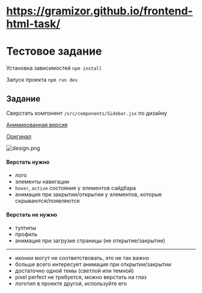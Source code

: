 # https://gramizor.github.io/frontend-html-task/
# Тестовое задание

Установка зависимостей `npm install`

Запуск проекта `npm run dev`

## Задание

Сверстать компонент `/src/components/Sidebar.jsx` по дизайну

[Анимированная версия](src/assets/design.mp4)

[Оригинал](https://dribbble.com/shots/18111119-Collapsing-Sidebar-Navigation-Light-and-Dark-mode)

![design.png](src/assets/design.png)

#### Верстать нужно

- лого
- элементы навигации
- `hover`, `active` состояния у элементов сайдбара
- анимация при закрытии/открытии у элементов, которые скрываются/появляются

#### Верстать не нужно

- тултипы
- профиль
- анимация при загрузке страницы (не открытие/закрытие)

---

- иконки могут не соответствовать, это не так важно
- больше всего интересует анимация при открытии/закрытии
- достаточно одной темы (светлой или темной)
- pixel perfect не требуется, можно верстать на глаз
- логотип в проекте другой, используйте его
